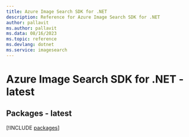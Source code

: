 ```yaml
---
title: Azure Image Search SDK for .NET
description: Reference for Azure Image Search SDK for .NET
author: pallavit
ms.author: pallavit
ms.data: 08/16/2023
ms.topic: reference
ms.devlang: dotnet
ms.service: imagesearch
---
```

# Azure Image Search SDK for .NET - latest
## Packages - latest
[!INCLUDE [packages](image-search-index.md)]